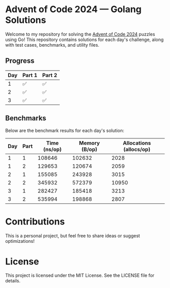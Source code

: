 # Advent of Code 2024 — Golang Solutions

Welcome to my repository for solving the [Advent of Code 2024](https://adventofcode.com/2024) puzzles using Go! This repository contains solutions for each day's challenge, along with test cases, benchmarks, and utility files.

## Progress

| Day | Part 1 | Part 2 |
|-----|--------|--------|
| 1   | ✅      | ✅      |
| 2   | ✅      | ✅      |
| 3   | ✅      | ✅      |

## Benchmarks

Below are the benchmark results for each day's solution:

| Day  | Part    | Time (ns/op) | Memory (B/op) | Allocations (allocs/op) |
|------|-------------------|--------------|---------------|-------------------------|
| 1    | 1   | 108646       | 102632       | 2028                     |
| 1    | 2   | 129653       | 120674       | 2059                     |
| 2    | 1   | 155085       | 243928       | 3015                     |
| 2    | 2   | 345932       | 572379       | 10950                     |
| 3    | 1   | 282427       | 185418       | 3213                     |
| 3    | 2   | 535994       | 198868       | 2807                     |

# Contributions

This is a personal project, but feel free to share ideas or suggest optimizations!

# License

This project is licensed under the MIT License. See the LICENSE file for details.

